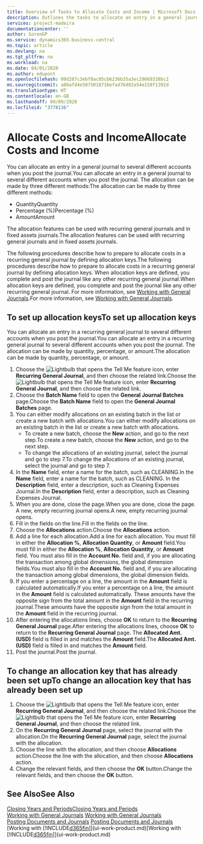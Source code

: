 ```yaml
---
title: Overview of Tasks to Allocate Costs and Income | Microsoft Docs
description: Outlines the tasks to allocate an entry in a general journal to several different accounts when you post the journal.
services: project-madeira
documentationcenter: ''
author: SorenGP
ms.service: dynamics365-business-central
ms.topic: article
ms.devlang: na
ms.tgt_pltfrm: na
ms.workload: na
ms.date: 04/01/2020
ms.author: edupont
ms.openlocfilehash: 09d287c3ebf8ac05cb6236b35a3ec29669338bc2
ms.sourcegitcommit: a80afd4e5075018716efad76d82a54e158f1392d
ms.translationtype: HT
ms.contentlocale: en-GB
ms.lasthandoff: 09/09/2020
ms.locfileid: "3778136"
---
```

# <a name="allocate-costs-and-income"></a><span data-ttu-id="7036c-103">Allocate Costs and Income</span><span class="sxs-lookup"><span data-stu-id="7036c-103">Allocate Costs and Income</span></span>
<span data-ttu-id="7036c-104">You can allocate an entry in a general journal to several different accounts when you post the journal.</span><span class="sxs-lookup"><span data-stu-id="7036c-104">You can allocate an entry in a general journal to several different accounts when you post the journal.</span></span> <span data-ttu-id="7036c-105">The allocation can be made by three different methods:</span><span class="sxs-lookup"><span data-stu-id="7036c-105">The allocation can be made by three different methods:</span></span>

* <span data-ttu-id="7036c-106">Quantity</span><span class="sxs-lookup"><span data-stu-id="7036c-106">Quantity</span></span>
* <span data-ttu-id="7036c-107">Percentage (%)</span><span class="sxs-lookup"><span data-stu-id="7036c-107">Percentage (%)</span></span>
* <span data-ttu-id="7036c-108">Amount</span><span class="sxs-lookup"><span data-stu-id="7036c-108">Amount</span></span>

<span data-ttu-id="7036c-109">The allocation features can be used with recurring general journals and in fixed assets journals.</span><span class="sxs-lookup"><span data-stu-id="7036c-109">The allocation features can be used with recurring general journals and in fixed assets journals.</span></span>
<!--You can also distribute the cost or revenue of a line to an intercompany partner when you post a sales or purchase document. When you post the document, a line will be posted in your general journal, and a corresponding line will be created in the intercompany outbox.-->

<span data-ttu-id="7036c-110">The following procedures describe how to prepare to allocate costs in a recurring general journal by defining allocation keys.</span><span class="sxs-lookup"><span data-stu-id="7036c-110">The following procedures describe how to prepare to allocate costs in a recurring general journal by defining allocation keys.</span></span> <span data-ttu-id="7036c-111">When allocation keys are defined, you complete and post the journal like any other recurring general journal.</span><span class="sxs-lookup"><span data-stu-id="7036c-111">When allocation keys are defined, you complete and post the journal like any other recurring general journal.</span></span> <span data-ttu-id="7036c-112">For more information, see [Working with General Journals](ui-work-general-journals.md).</span><span class="sxs-lookup"><span data-stu-id="7036c-112">For more information, see [Working with General Journals](ui-work-general-journals.md).</span></span>

## <a name="to-set-up-allocation-keys"></a><span data-ttu-id="7036c-113">To set up allocation keys</span><span class="sxs-lookup"><span data-stu-id="7036c-113">To set up allocation keys</span></span>
<span data-ttu-id="7036c-114">You can allocate an entry in a recurring general journal to several different accounts when you post the journal.</span><span class="sxs-lookup"><span data-stu-id="7036c-114">You can allocate an entry in a recurring general journal to several different accounts when you post the journal.</span></span> <span data-ttu-id="7036c-115">The allocation can be made by quantity, percentage, or amount.</span><span class="sxs-lookup"><span data-stu-id="7036c-115">The allocation can be made by quantity, percentage, or amount.</span></span>
1. <span data-ttu-id="7036c-116">Choose the ![Lightbulb that opens the Tell Me feature](media/ui-search/search_small.png "Tell me what you want to do") icon, enter **Recurring General Journal**, and then choose the related link.</span><span class="sxs-lookup"><span data-stu-id="7036c-116">Choose the ![Lightbulb that opens the Tell Me feature](media/ui-search/search_small.png "Tell me what you want to do") icon, enter **Recurring General Journal**, and then choose the related link.</span></span>
2. <span data-ttu-id="7036c-117">Choose the **Batch Name** field to open the **General Journal Batches** page.</span><span class="sxs-lookup"><span data-stu-id="7036c-117">Choose the **Batch Name** field to open the **General Journal Batches** page.</span></span>
3. <span data-ttu-id="7036c-118">You can either modify allocations on an existing batch in the list or create a new batch with allocations.</span><span class="sxs-lookup"><span data-stu-id="7036c-118">You can either modify allocations on an existing batch in the list or create a new batch with allocations.</span></span>
   * <span data-ttu-id="7036c-119">To create a new batch, choose the **New** action, and go to the next step.</span><span class="sxs-lookup"><span data-stu-id="7036c-119">To create a new batch, choose the **New** action, and go to the next step.</span></span>
   * <span data-ttu-id="7036c-120">To change the allocations of an existing journal, select the journal and go to step 7.</span><span class="sxs-lookup"><span data-stu-id="7036c-120">To change the allocations of an existing journal, select the journal and go to step 7.</span></span>    
4. <span data-ttu-id="7036c-121">In the **Name** field, enter a name for the batch, such as CLEANING.</span><span class="sxs-lookup"><span data-stu-id="7036c-121">In the **Name** field, enter a name for the batch, such as CLEANING.</span></span> <span data-ttu-id="7036c-122">In the **Description** field, enter a description, such as Cleaning Expenses Journal.</span><span class="sxs-lookup"><span data-stu-id="7036c-122">In the **Description** field, enter a description, such as Cleaning Expenses Journal.</span></span>
5. <span data-ttu-id="7036c-123">When you are done, close the page.</span><span class="sxs-lookup"><span data-stu-id="7036c-123">When you are done, close the page.</span></span> <span data-ttu-id="7036c-124">A new, empty recurring journal opens.</span><span class="sxs-lookup"><span data-stu-id="7036c-124">A new, empty recurring journal opens.</span></span>
6. <span data-ttu-id="7036c-125">Fill in the fields on the line.</span><span class="sxs-lookup"><span data-stu-id="7036c-125">Fill in the fields on the line.</span></span>
7. <span data-ttu-id="7036c-126">Choose the **Allocations** action.</span><span class="sxs-lookup"><span data-stu-id="7036c-126">Choose the **Allocations** action.</span></span>
8. <span data-ttu-id="7036c-127">Add a line for each allocation.</span><span class="sxs-lookup"><span data-stu-id="7036c-127">Add a line for each allocation.</span></span> <span data-ttu-id="7036c-128">You must fill in either the **Allocation %**, **Allocation Quantity**, or **Amount** field.</span><span class="sxs-lookup"><span data-stu-id="7036c-128">You must fill in either the **Allocation %**, **Allocation Quantity**, or **Amount** field.</span></span> <span data-ttu-id="7036c-129">You must also fill in the **Account No.** field and, if you are allocating the transaction among global dimensions, the global dimension fields.</span><span class="sxs-lookup"><span data-stu-id="7036c-129">You must also fill in the **Account No.** field and, if you are allocating the transaction among global dimensions, the global dimension fields.</span></span>
9. <span data-ttu-id="7036c-130">If you enter a percentage on a line, the amount in the **Amount** field is calculated automatically.</span><span class="sxs-lookup"><span data-stu-id="7036c-130">If you enter a percentage on a line, the amount in the **Amount** field is calculated automatically.</span></span> <span data-ttu-id="7036c-131">These amounts have the opposite sign from the total amount in the **Amount** field in the recurring journal.</span><span class="sxs-lookup"><span data-stu-id="7036c-131">These amounts have the opposite sign from the total amount in the **Amount** field in the recurring journal.</span></span>
10. <span data-ttu-id="7036c-132">After entering the allocations lines, choose **OK** to return to the **Recurring General Journal** page.</span><span class="sxs-lookup"><span data-stu-id="7036c-132">After entering the allocations lines, choose **OK** to return to the **Recurring General Journal** page.</span></span> <span data-ttu-id="7036c-133">The **Allocated Amt. (USD)** field is filled in and matches the **Amount** field.</span><span class="sxs-lookup"><span data-stu-id="7036c-133">The **Allocated Amt. (USD)** field is filled in and matches the **Amount** field.</span></span>
11. <span data-ttu-id="7036c-134">Post the journal.</span><span class="sxs-lookup"><span data-stu-id="7036c-134">Post the journal.</span></span>

## <a name="to-change-an-allocation-key-that-has-already-been-set-up"></a><span data-ttu-id="7036c-135">To change an allocation key that has already been set up</span><span class="sxs-lookup"><span data-stu-id="7036c-135">To change an allocation key that has already been set up</span></span>
1. <span data-ttu-id="7036c-136">Choose the ![Lightbulb that opens the Tell Me feature](media/ui-search/search_small.png "Tell me what you want to do") icon, enter **Recurring General Journal**, and then choose the related link.</span><span class="sxs-lookup"><span data-stu-id="7036c-136">Choose the ![Lightbulb that opens the Tell Me feature](media/ui-search/search_small.png "Tell me what you want to do") icon, enter **Recurring General Journal**, and then choose the related link.</span></span>
2. <span data-ttu-id="7036c-137">On the **Recurring General Journal** page, select the journal with the allocation.</span><span class="sxs-lookup"><span data-stu-id="7036c-137">On the **Recurring General Journal** page, select the journal with the allocation.</span></span>
3. <span data-ttu-id="7036c-138">Choose the line with the allocation, and then choose **Allocations** action.</span><span class="sxs-lookup"><span data-stu-id="7036c-138">Choose the line with the allocation, and then choose **Allocations** action.</span></span>
4. <span data-ttu-id="7036c-139">Change the relevant fields, and then choose the **OK** button.</span><span class="sxs-lookup"><span data-stu-id="7036c-139">Change the relevant fields, and then choose the **OK** button.</span></span>

## <a name="see-also"></a><span data-ttu-id="7036c-140">See Also</span><span class="sxs-lookup"><span data-stu-id="7036c-140">See Also</span></span>
[<span data-ttu-id="7036c-141">Closing Years and Periods</span><span class="sxs-lookup"><span data-stu-id="7036c-141">Closing Years and Periods</span></span>](year-close-years-periods.md)  
<span data-ttu-id="7036c-142">[Working with General Journals](ui-work-general-journals.md)  </span><span class="sxs-lookup"><span data-stu-id="7036c-142">[Working with General Journals](ui-work-general-journals.md)  </span></span>  
<span data-ttu-id="7036c-143">[Posting Documents and Journals](ui-post-documents-journals.md)  </span><span class="sxs-lookup"><span data-stu-id="7036c-143">[Posting Documents and Journals](ui-post-documents-journals.md)  </span></span>  
<span data-ttu-id="7036c-144">[Working with [!INCLUDE[d365fin](includes/d365fin_md.md)]](ui-work-product.md)</span><span class="sxs-lookup"><span data-stu-id="7036c-144">[Working with [!INCLUDE[d365fin](includes/d365fin_md.md)]](ui-work-product.md)</span></span>
